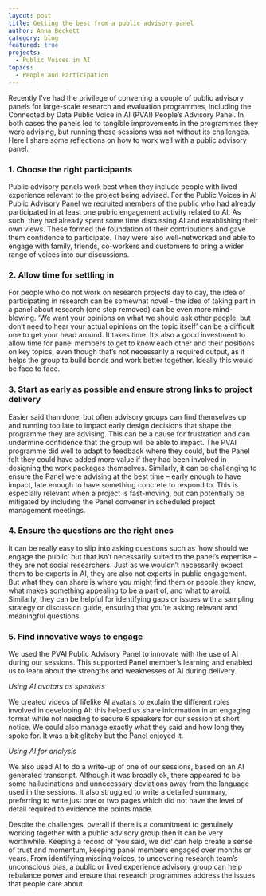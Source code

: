 ```yaml
---
layout: post
title: Getting the best from a public advisory panel
author: Anna Beckett
category: blog
featured: true
projects:
  - Public Voices in AI
topics:
  - People and Participation
---
```


Recently I’ve had the privilege of convening a couple of public advisory panels for large-scale research and evaluation programmes, including the Connected by Data Public Voice in AI (PVAI) People’s Advisory Panel. In both cases the panels led to tangible improvements in the programmes they were advising, but running these sessions was not without its challenges. Here I share some reflections on how to work well with a public advisory panel.

<!--more-->

### 1. Choose the right participants
Public advisory panels work best when they include people with lived experience relevant to the project being advised. For the Public Voices in AI Public Advisory Panel we recruited members of the public who had already participated in at least one public engagement activity related to AI. As such, they had already spent some time discussing AI and establishing their own views. These formed the foundation of their contributions and gave them confidence to participate. They were also well-networked and able to engage with family, friends, co-workers and customers to bring a wider range of voices into our discussions.

### 2. Allow time for settling in
For people who do not work on research projects day to day, the idea of participating in research can be somewhat novel - the idea of taking part in a panel about research (one step removed) can be even more mind-blowing. ‘We want your opinions on what we should ask other people, but don’t need to hear your actual opinions on the topic itself’ can be a difficult one to get your head around. It takes time. It’s also a good investment to allow time for panel members to get to know each other and their positions on key topics, even though that’s not necessarily a required output, as it helps the group to build bonds and work better together. Ideally this would be face to face.

### 3. Start as early as possible and ensure strong links to project delivery
Easier said than done, but often advisory groups can find themselves up and running too late to impact early design decisions that shape the programme they are advising. This can be a cause for frustration and can undermine confidence that the group will be able to impact. The PVAI programme did well to adapt to feedback where they could, but the Panel felt they could have added more value if they had been involved in designing the work packages themselves. Similarly, it can be challenging to ensure the Panel were advising at the best time – early enough to have impact, late enough to have something concrete to respond to. This is especially relevant when a project is fast-moving, but can potentially be mitigated by including the Panel convener in scheduled project management meetings.

### 4. Ensure the questions are the right ones
It can be really easy to slip into asking questions such as ‘how should we engage the public’ but that isn’t necessarily suited to the panel’s expertise – they are not social researchers. Just as we wouldn’t necessarily expect them to be experts in AI, they are also not experts in public engagement. But what they can share is where you might find them or people they know, what makes something appealing to be a part of, and what to avoid. Similarly, they can be helpful for identifying gaps or issues with a sampling strategy or discussion guide, ensuring that you’re asking relevant and meaningful questions.

### 5. Find innovative ways to engage
We used the PVAI Public Advisory Panel to innovate with the use of AI during our sessions. This supported Panel member’s learning and enabled us to learn about the strengths and weaknesses of AI during delivery. 

_Using AI avatars as speakers_ 

We created videos of lifelike AI avatars to explain the different roles involved in developing AI: this helped us share information in an engaging format while not needing to secure 6 speakers for our session at short notice. We could also manage exactly what they said and how long they spoke for. It was a bit glitchy but the Panel enjoyed it. 

_Using AI for analysis_ 

We also used AI to do a write-up of one of our sessions, based on an AI generated transcript. Although it was broadly ok, there appeared to be some hallucinations and unnecessary deviations away from the language used in the sessions. It also struggled to write a detailed summary, preferring to write just one or two pages which did not have the level of detail required to evidence the points made.

Despite the challenges, overall if there is a commitment to genuinely working together with a public advisory group then it can be very worthwhile. Keeping a record of ‘you said, we did’ can help create a sense of trust and momentum, keeping panel members engaged over months or years. From identifying missing voices, to uncovering research team’s unconscious bias, a public or lived experience advisory group can help rebalance power and ensure that research programmes address the issues that people care about.